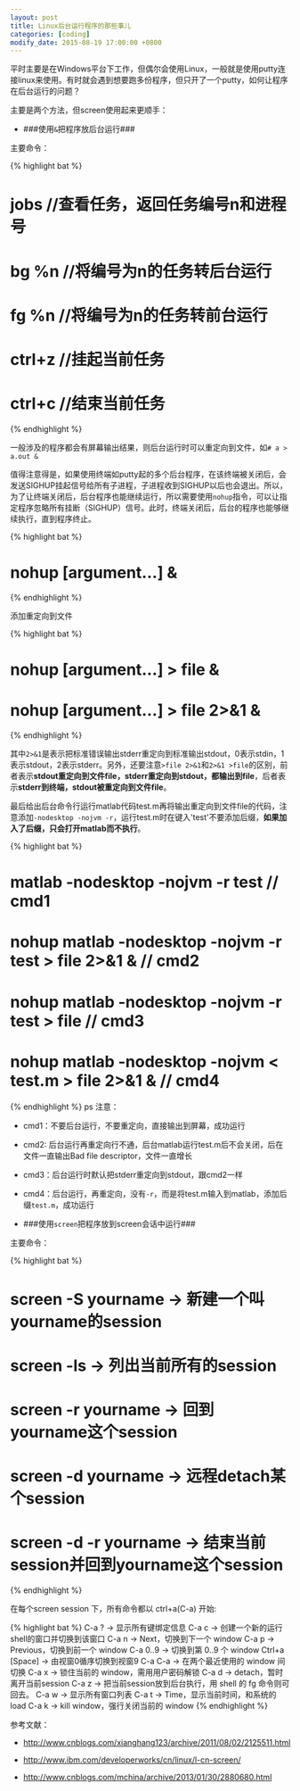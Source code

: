 ```yaml
---
layout: post
title: Linux后台运行程序的那些事儿
categories: [coding]
modify_date: 2015-08-19 17:00:00 +0800
---
```


平时主要是在Windows平台下工作，但偶尔会使用Linux，一般就是使用putty连接linux来使用。有时就会遇到想要跑多份程序，但只开了一个putty，如何让程序在后台运行的问题？

主要是两个方法，但screen使用起来更顺手：

* ###使用`&`把程序放后台运行###

主要命令：

{% highlight bat %}
# jobs      //查看任务，返回任务编号n和进程号
# bg  %n   //将编号为n的任务转后台运行
# fg  %n   //将编号为n的任务转前台运行
# ctrl+z    //挂起当前任务
# ctrl+c    //结束当前任务
{% endhighlight %}

一般涉及的程序都会有屏幕输出结果，则后台运行时可以重定向到文件，如`# a > a.out &`

值得注意得是，如果使用终端如putty起的多个后台程序，在该终端被关闭后，会发送SIGHUP挂起信号给所有子进程，子进程收到SIGHUP以后也会退出。所以，为了让终端关闭后，后台程序也能继续运行，所以需要使用`nohup`指令，可以让指定程序忽略所有挂断（SIGHUP）信号。此时，终端关闭后，后台的程序也能够继续执行，直到程序终止。

{% highlight bat %}
# nohup <command> [argument…] &
{% endhighlight %}

添加重定向到文件

{% highlight bat %}
# nohup <command> [argument…] > file &
# nohup <command> [argument…] > file 2>&1 &
{% endhighlight %}

其中`2>&1`是表示把标准错误输出stderr重定向到标准输出stdout，0表示stdin，1表示stdout，2表示stderr。另外，还要注意`>file 2>&1`和`2>&1 >file`的区别，前者表示**stdout重定向到文件file，stderr重定向到stdout，都输出到file**，后者表示**stderr到终端，stdout被重定向到文件file**。

最后给出后台命令行运行matlab代码test.m再将输出重定向到文件file的代码，注意添加`-nodesktop -nojvm -r`，运行test.m时在键入'test'不要添加后缀，**如果加入了后缀，只会打开matlab而不执行**。

{% highlight bat %}
# matlab -nodesktop -nojvm -r test                          // cmd1
# nohup matlab -nodesktop -nojvm -r test > file 2>&1 &      // cmd2
# nohup matlab -nodesktop -nojvm -r test > file             // cmd3
# nohup matlab -nodesktop -nojvm < test.m > file 2>&1 &     // cmd4
{% endhighlight %}
ps
注意：

* cmd1：不要后台运行，不要重定向，直接输出到屏幕，成功运行

* cmd2: 后台运行再重定向行不通，后台matlab运行test.m后不会关闭，后在文件一直输出Bad file descriptor，文件一直增长

* cmd3：后台运行时默认把stderr重定向到stdout，跟cmd2一样

* cmd4：后台运行，再重定向，没有`-r`，而是将test.m输入到matlab，添加后缀`test.m`，成功运行

* ###使用`screen`把程序放到screen会话中运行###

主要命令：

{% highlight bat %}
# screen -S yourname -> 新建一个叫yourname的session
# screen -ls -> 列出当前所有的session
# screen -r yourname -> 回到yourname这个session
# screen -d yourname -> 远程detach某个session
# screen -d -r yourname -> 结束当前session并回到yourname这个session
{% endhighlight %}

在每个screen session 下，所有命令都以 ctrl+a(C-a) 开始:

{% highlight bat %}
C-a ? -> 显示所有键绑定信息
C-a c -> 创建一个新的运行shell的窗口并切换到该窗口
C-a n -> Next，切换到下一个 window 
C-a p -> Previous，切换到前一个 window 
C-a 0..9 -> 切换到第 0..9 个 window
Ctrl+a [Space] -> 由视窗0循序切换到视窗9
C-a C-a -> 在两个最近使用的 window 间切换 
C-a x -> 锁住当前的 window，需用用户密码解锁
C-a d -> detach，暂时离开当前session 
C-a z -> 把当前session放到后台执行，用 shell 的 fg 命令则可回去。
C-a w -> 显示所有窗口列表
C-a t -> Time，显示当前时间，和系统的 load 
C-a k -> kill window，强行关闭当前的 window
{% endhighlight %}


参考文献：

* http://www.cnblogs.com/xianghang123/archive/2011/08/02/2125511.html

* http://www.ibm.com/developerworks/cn/linux/l-cn-screen/

* http://www.cnblogs.com/mchina/archive/2013/01/30/2880680.html
